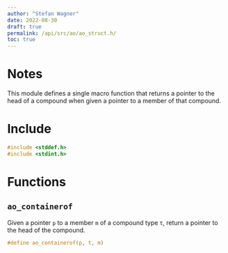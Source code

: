 ```yaml
---
author: "Stefan Wagner"
date: 2022-08-30
draft: true
permalink: /api/src/ao/ao_struct.h/
toc: true
---
```


# Notes

This module defines a single macro function that returns a pointer to the head of a compound when given a pointer to a member of that compound.

# Include

```c
#include <stddef.h>
#include <stdint.h>
```

# Functions

## `ao_containerof`

Given a pointer `p` to a member `m` of a compound type `t`, return a pointer to the head of the compound.

```c
#define ao_containerof(p, t, m)
```
